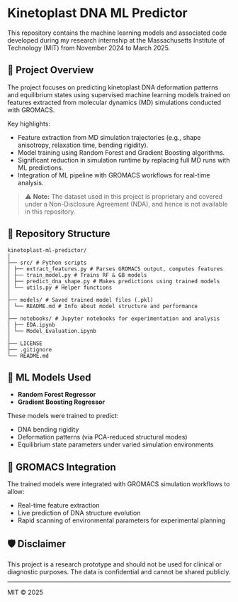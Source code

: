 # Kinetoplast DNA ML Predictor

This repository contains the machine learning models and associated code developed during my research internship at the Massachusetts Institute of Technology (MIT) from November 2024 to March 2025.

## 🔬 Project Overview

The project focuses on predicting kinetoplast DNA deformation patterns and equilibrium states using supervised machine learning models trained on features extracted from molecular dynamics (MD) simulations conducted with GROMACS.

Key highlights:
- Feature extraction from MD simulation trajectories (e.g., shape anisotropy, relaxation time, bending rigidity).
- Model training using Random Forest and Gradient Boosting algorithms.
- Significant reduction in simulation runtime by replacing full MD runs with ML predictions.
- Integration of ML pipeline with GROMACS workflows for real-time analysis.

> ⚠️ **Note:** The dataset used in this project is proprietary and covered under a Non-Disclosure Agreement (NDA), and hence is not available in this repository.

## 📂 Repository Structure

```
kinetoplast-ml-predictor/
│
├── src/ # Python scripts
│ ├── extract_features.py # Parses GROMACS output, computes features
│ ├── train_model.py # Trains RF & GB models
│ ├── predict_dna_shape.py # Makes predictions using trained models
│ └── utils.py # Helper functions
│
├── models/ # Saved trained model files (.pkl)
│ └── README.md # Info about model structure and performance
│
├── notebooks/ # Jupyter notebooks for experimentation and analysis
│ ├── EDA.ipynb
│ └── Model_Evaluation.ipynb
│
├── LICENSE
├── .gitignore
└── README.md
```

## 🧠 ML Models Used

- **Random Forest Regressor**
- **Gradient Boosting Regressor**

These models were trained to predict:
- DNA bending rigidity
- Deformation patterns (via PCA-reduced structural modes)
- Equilibrium state parameters under varied simulation environments

## 🔗 GROMACS Integration

The trained models were integrated with GROMACS simulation workflows to allow:
- Real-time feature extraction
- Live prediction of DNA structure evolution
- Rapid scanning of environmental parameters for experimental planning

## 🛡 Disclaimer

This project is a research prototype and should not be used for clinical or diagnostic purposes. The data is confidential and cannot be shared publicly.

---

MIT © 2025
